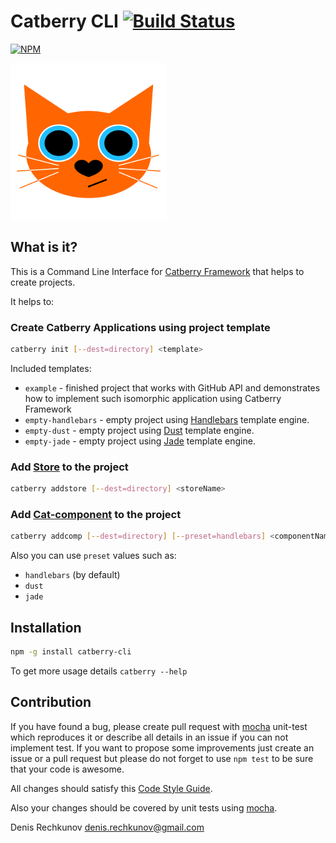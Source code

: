 # Catberry CLI [![Build Status](https://travis-ci.org/catberry/catberry-cli.png?branch=master)](https://travis-ci.org/catberry/catberry-cli)

[![NPM](https://nodei.co/npm/catberry-cli.png)](https://nodei.co/npm/catberry-cli/)

![Catberry](https://raw.githubusercontent.com/catberry/catberry/master/docs/images/logo.png)

## What is it?
This is a Command Line Interface for [Catberry Framework](https://github.com/catberry/catberry)
that helps to create projects.

It helps to:

### Create Catberry Applications using project template

```bash
catberry init [--dest=directory] <template>
```

Included templates:
* `example` - finished project that works with GitHub API and demonstrates
how to implement such isomorphic application using Catberry Framework
* `empty-handlebars` - empty project using [Handlebars](http://handlebarsjs.com/) template engine.
* `empty-dust` - empty project using [Dust](https://github.com/catberry/catberry-dust) template engine.
* `empty-jade` - empty project using [Jade](http://jade-lang.com/) template engine.

### Add [Store](https://github.com/catberry/catberry/blob/master/docs/index.md#stores) to the project
 
```bash
catberry addstore [--dest=directory] <storeName>
```

### Add [Cat-component](https://github.com/catberry/catberry/blob/master/docs/index.md#cat-components) to the project

```bash
catberry addcomp [--dest=directory] [--preset=handlebars] <componentName>
```
Also you can use `preset` values such as:

* `handlebars` (by default)
* `dust`
* `jade`

## Installation

```bash
npm -g install catberry-cli
```

To get more usage details `catberry --help`

## Contribution
If you have found a bug, please create pull request with [mocha](https://www.npmjs.org/package/mocha) 
unit-test which reproduces it or describe all details in an issue if you can not
implement test. If you want to propose some improvements just create an issue or
a pull request but please do not forget to use `npm test` to be sure that your
code is awesome.

All changes should satisfy this [Code Style Guide](https://github.com/catberry/catberry/blob/4.0.0/docs/code-style-guide.md).

Also your changes should be covered by unit tests using [mocha](https://www.npmjs.org/package/mocha).

Denis Rechkunov <denis.rechkunov@gmail.com>
